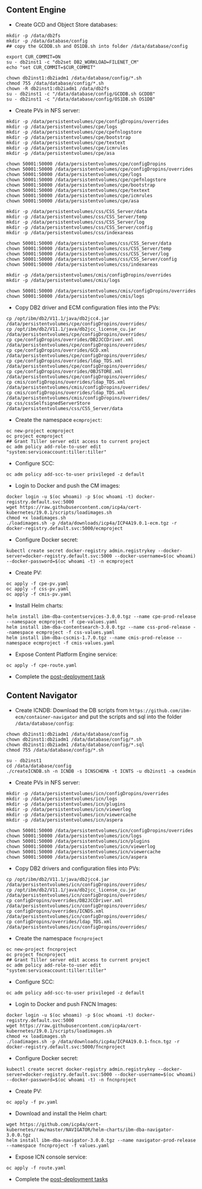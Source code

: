 
## Content Engine

- Create GCD and Object Store databases:
```
mkdir -p /data/db2fs
mkdir -p /data/database/config
## copy the GCDDB.sh and OS1DB.sh into folder /data/database/config

export CUR_COMMIT=ON
su - db2inst1 -c "db2set DB2_WORKLOAD=FILENET_CM"
echo "set CUR_COMMIT=$CUR_COMMIT"

chown db2inst1:db2iadm1 /data/database/config/*.sh
chmod 755 /data/database/config/*.sh
chown -R db2inst1:db2iadm1 /data/db2fs
su - db2inst1 -c "/data/database/config/GCDDB.sh GCDDB"
su - db2inst1 -c "/data/database/config/OS1DB.sh OS1DB"
```

- Create PVs in NFS server:
```
mkdir -p /data/persistentvolumes/cpe/configDropins/overrides
mkdir -p /data/persistentvolumes/cpe/logs
mkdir -p /data/persistentvolumes/cpe/cpefnlogstore
mkdir -p /data/persistentvolumes/cpe/bootstrap
mkdir -p /data/persistentvolumes/cpe/textext
mkdir -p /data/persistentvolumes/cpe/icmrules
mkdir -p /data/persistentvolumes/cpe/asa

chown 50001:50000 /data/persistentvolumes/cpe/configDropins
chown 50001:50000 /data/persistentvolumes/cpe/configDropins/overrides
chown 50001:50000 /data/persistentvolumes/cpe/logs
chown 50001:50000 /data/persistentvolumes/cpe/cpefnlogstore
chown 50001:50000 /data/persistentvolumes/cpe/bootstrap
chown 50001:50000 /data/persistentvolumes/cpe/textext
chown 50001:50000 /data/persistentvolumes/cpe/icmrules
chown 50001:50000 /data/persistentvolumes/cpe/asa

mkdir -p /data/persistentvolumes/css/CSS_Server/data
mkdir -p /data/persistentvolumes/css/CSS_Server/temp
mkdir -p /data/persistentvolumes/css/CSS_Server/log
mkdir -p /data/persistentvolumes/css/CSS_Server/config
mkdir -p /data/persistentvolumes/css/indexareas

chown 50001:50000 /data/persistentvolumes/css/CSS_Server/data
chown 50001:50000 /data/persistentvolumes/css/CSS_Server/temp
chown 50001:50000 /data/persistentvolumes/css/CSS_Server/log
chown 50001:50000 /data/persistentvolumes/css/CSS_Server/config
chown 50001:50000 /data/persistentvolumes/css/indexareas

mkdir -p /data/persistentvolumes/cmis/configDropins/overrides
mkdir -p /data/persistentvolumes/cmis/logs

chown 50001:50000 /data/persistentvolumes/cmis/configDropins/overrides
chown 50001:50000 /data/persistentvolumes/cmis/logs
```

- Copy DB2 driver and ECM configuration files into the PVs:
```
cp /opt/ibm/db2/V11.1/java/db2jcc4.jar /data/persistentvolumes/cpe/configDropins/overrides/
cp /opt/ibm/db2/V11.1/java/db2jcc_license_cu.jar /data/persistentvolumes/cpe/configDropins/overrides/
cp cpe/configDropins/overrides/DB2JCCDriver.xml /data/persistentvolumes/cpe/configDropins/overrides/
cp cpe/configDropins/overrides/GCD.xml /data/persistentvolumes/cpe/configDropins/overrides/
cp cpe/configDropins/overrides/ldap_TDS.xml /data/persistentvolumes/cpe/configDropins/overrides/
cp cpe/configDropins/overrides/OBJSTORE.xml /data/persistentvolumes/cpe/configDropins/overrides/
cp cmis/configDropins/overrides/ldap_TDS.xml /data/persistentvolumes/cmis/configDropins/overrides/
cp cmis/configDropins/overrides/ldap_TDS.xml /data/persistentvolumes/cmis/configDropins/overrides/
cp css/cssSelfsignedServerStore /data/persistentvolumes/css/CSS_Server/data
```

- Create the namespace `ecmproject`:
```
oc new-project ecmproject
oc project ecmproject
## Grant Tiller server edit access to current project
oc adm policy add-role-to-user edit "system:serviceaccount:tiller:tiller"
```

- Configure SCC:
```
oc adm policy add-scc-to-user privileged -z default
```

- Login to Docker and push the CM images:
```
docker login -u $(oc whoami) -p $(oc whoami -t) docker-registry.default.svc:5000
wget https://raw.githubusercontent.com/icp4a/cert-kubernetes/19.0.1/scripts/loadimages.sh
chmod +x loadimages.sh
./loadimages.sh -p /data/downloads/icp4a/ICP4A19.0.1-ecm.tgz -r docker-registry.default.svc:5000/ecmproject
```

- Configure Docker secret:
```
kubectl create secret docker-registry admin.registrykey --docker-server=docker-registry.default.svc:5000 --docker-username=$(oc whoami) --docker-password=$(oc whoami -t) -n ecmproject
```

- Create PV:
```
oc apply -f cpe-pv.yaml
oc apply -f css-pv.yaml
oc apply -f cmis-pv.yaml
```

- Install Helm charts:
```
helm install ibm-dba-contentservices-3.0.0.tgz --name cpe-prod-release --namespace ecmproject -f cpe-values.yaml
helm install ibm-dba-contentsearch-3.0.0.tgz --name css-prod-release --namespace ecmproject -f css-values.yaml
helm install ibm-dba-cscmis-1.7.0.tgz --name cmis-prod-release --namespace ecmproject -f cmis-values.yaml
```

- Expose Content Platform Engine service:
```
oc apply -f cpe-route.yaml
```

- Complete the [post-deployment task](https://www.ibm.com/support/knowledgecenter/en/SSYHZ8_19.0.x/com.ibm.dba.install/k8s_topics/tsk_deploy_postecmdeployk8s.html)


## Content Navigator

- Create ICNDB: Download the DB scripts from `https://github.com/ibm-ecm/container-navigator` and put the scripts and sql into the folder `/data/database/config`:
```
chown db2inst1:db2iadm1 /data/database/config
chown db2inst1:db2iadm1 /data/database/config/*.sh
chown db2inst1:db2iadm1 /data/database/config/*.sql
chmod 755 /data/database/config/*.sh

su - db2inst1
cd /data/database/config
./createICNDB.sh -n ICNDB -s ICNSCHEMA -t ICNTS -u db2inst1 -a ceadmin
```

- Create PVs in NFS server:
```
mkdir -p /data/persistentvolumes/icn/configDropins/overrides
mkdir -p /data/persistentvolumes/icn/logs
mkdir -p /data/persistentvolumes/icn/plugins
mkdir -p /data/persistentvolumes/icn/viewerlog
mkdir -p /data/persistentvolumes/icn/viewercache
mkdir -p /data/persistentvolumes/icn/aspera

chown 50001:50000 /data/persistentvolumes/icn/configDropins/overrides
chown 50001:50000 /data/persistentvolumes/icn/logs
chown 50001:50000 /data/persistentvolumes/icn/plugins
chown 50001:50000 /data/persistentvolumes/icn/viewerlog
chown 50001:50000 /data/persistentvolumes/icn/viewercache
chown 50001:50000 /data/persistentvolumes/icn/aspera
```

- Copy DB2 drivers and configuration files into PVs:
```
cp /opt/ibm/db2/V11.1/java/db2jcc4.jar /data/persistentvolumes/icn/configDropins/overrides/
cp /opt/ibm/db2/V11.1/java/db2jcc_license_cu.jar /data/persistentvolumes/icn/configDropins/overrides/
cp configDropins/overrides/DB2JCCDriver.xml /data/persistentvolumes/icn/configDropins/overrides/
cp configDropins/overrides/ICNDS.xml /data/persistentvolumes/icn/configDropins/overrides/
cp configDropins/overrides/ldap_TDS.xml /data/persistentvolumes/icn/configDropins/overrides/
```

- Create the namespace `fncnproject`
```
oc new-project fncnproject
oc project fncnproject
## Grant Tiller server edit access to current project
oc adm policy add-role-to-user edit "system:serviceaccount:tiller:tiller"
```

- Configure SCC:
```
oc adm policy add-scc-to-user privileged -z default
```

- Login to Docker and push FNCN Images:
```
docker login -u $(oc whoami) -p $(oc whoami -t) docker-registry.default.svc:5000
wget https://raw.githubusercontent.com/icp4a/cert-kubernetes/19.0.1/scripts/loadimages.sh
chmod +x loadimages.sh
./loadimages.sh -p /data/downloads/icp4a/ICP4A19.0.1-fncn.tgz -r docker-registry.default.svc:5000/fncnproject
```

- Configure Docker secret:
```
kubectl create secret docker-registry admin.registrykey --docker-server=docker-registry.default.svc:5000 --docker-username=$(oc whoami) --docker-password=$(oc whoami -t) -n fncnproject
```

- Create PV:
```
oc apply -f pv.yaml
```

- Download and install the Helm chart:
```
wget https://github.com/icp4a/cert-kubernetes/raw/master/NAVIGATOR/helm-charts/ibm-dba-navigator-3.0.0.tgz
helm install ibm-dba-navigator-3.0.0.tgz --name navigator-prod-release --namespace fncnproject -f values.yaml
```

- Expose ICN console service:
```
oc apply -f route.yaml
```

- Complete the [post-deployment tasks](https://www.ibm.com/support/knowledgecenter/en/SSYHZ8_18.0.x/com.ibm.dba.install/k8s_topics/tsk_ecmconfigbank8s.html)


